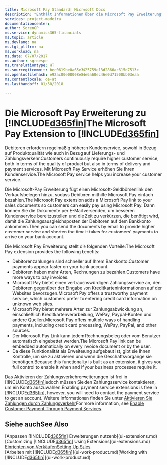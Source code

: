 ```yaml
---
title: Microsoft Pay Standard| Microsoft Docs
description: "Enthält Informationen über die Microsoft Pay Erweiterung"
services: project-madeira
documentationcenter: 
author: SorenGP
ms.service: dynamics365-financials
ms.topic: article
ms.devlang: na
ms.tgt_pltfrm: na
ms.workload: na
ms.date: 07/07/2017
ms.author: sgroespe
ms.translationtype: HT
ms.sourcegitcommit: bec0619be0a65e3625759e13d2866ac615d7513c
ms.openlocfilehash: e92ac00e08008e8de6a60ec46e0d71500bb03eaa
ms.contentlocale: de-at
ms.lasthandoff: 01/30/2018

---
```

# <a name="the-microsoft-pay-extension-to-included365finincludesd365finlongmdmd"></a><span data-ttu-id="68d56-103">Die Microsoft Pay Erweiterung zu [!INCLUDE[d365fin](includes/d365fin_long_md.md)]</span><span class="sxs-lookup"><span data-stu-id="68d56-103">The Microsoft Pay Extension to [!INCLUDE[d365fin](includes/d365fin_long_md.md)]</span></span>
<span data-ttu-id="68d56-104">Debitoren erfordern regelmäßig höheren Kundenservice, sowohl in Bezug auf Produktqualität wie auch in Bezug auf Lieferungs- und Zahlungsverkehr.</span><span class="sxs-lookup"><span data-stu-id="68d56-104">Customers continuously require higher customer service, both in terms of the quality of product but also in terms of delivery and payment services.</span></span> <span data-ttu-id="68d56-105">Mit Microsoft Pay Service erhöhen Sie Ihren Kundenservice.</span><span class="sxs-lookup"><span data-stu-id="68d56-105">The Microsoft Pay service helps you increase your customer service.</span></span>

<span data-ttu-id="68d56-106">Die Microsoft-Pay Erweiterung fügt einen Microsoft-Geldbörsenlink den Verkaufsbelegen hinzu, sodass Debitoren mithilfe Microsoft Pay einfach bezahlen.</span><span class="sxs-lookup"><span data-stu-id="68d56-106">The Microsoft Pay extension adds a Microsoft Pay link to your sales documents so customers can easily pay using Microsoft Pay.</span></span> <span data-ttu-id="68d56-107">Dann können Sie die Dokumente per E-Mail versenden, um besseren Kundenservice bereitzustellen und die Zeit zu verkürzen, die benötigt wird, damit die Zahlungsausgleichsposten der Debitoren auf dem Bankkonto ankommen.</span><span class="sxs-lookup"><span data-stu-id="68d56-107">Then you can send the documents by email to provide higher customer service and shorten the time it takes for customers’ payments to arrive on your bank account.</span></span>

<span data-ttu-id="68d56-108">Die Microsoft Pay Erweiterung stellt die folgenden Vorteile:</span><span class="sxs-lookup"><span data-stu-id="68d56-108">The Microsoft Pay extension provides the following benefits:</span></span>
- <span data-ttu-id="68d56-109">Debitorenzahlungen sind schneller auf Ihrem Bankkonto.</span><span class="sxs-lookup"><span data-stu-id="68d56-109">Customer payments appear faster on your bank account.</span></span>
- <span data-ttu-id="68d56-110">Debitoren haben mehr Arten, Rechnungen zu bezahlen.</span><span class="sxs-lookup"><span data-stu-id="68d56-110">Customers have more ways to pay invoices.</span></span>
- <span data-ttu-id="68d56-111">Microsoft Pay bietet einen vertrauenswürdigen Zahlungsservice an, den Debitoren gegenüber der Eingabe von Kreditkarteninformationen auf der Websites bevorzugen.</span><span class="sxs-lookup"><span data-stu-id="68d56-111">Microsoft Pay offers a trustworthy payment service, which customers prefer to entering credit card information on unknown web sites.</span></span>
- <span data-ttu-id="68d56-112">Microsoft Pay bietet mehrere Arten zur Zahlungsabwicklung an, einschließlich Kreditkartenverarbeitung, WePay, Paypal-Konten und andere Quellen.</span><span class="sxs-lookup"><span data-stu-id="68d56-112">Microsoft Pay offers multiple ways of handling payments, including credit card processing, WePay, PayPal, and other sources.</span></span>
- <span data-ttu-id="68d56-113">Der Microsoft Pay Link kann jedem Rechnungsbeleg oder vom Benutzer automatisch eingebettet werden.</span><span class="sxs-lookup"><span data-stu-id="68d56-113">The Microsoft Pay link can be embedded automatically on every invoice document or by the user.</span></span>
- <span data-ttu-id="68d56-114">Da diese Funktionalität als Erweiterung aufgebaut ist, gibt sie Ihnen Kontrolle, um sie zu aktivieren und wenn die Geschäftsvorgänge sie benötigen.</span><span class="sxs-lookup"><span data-stu-id="68d56-114">Because this functionality is built as an extension, it gives you full control to enable it when and if your business processes require it.</span></span>

<span data-ttu-id="68d56-115">Das Aktivieren der Zahlungsverkehrerweiterungen ist frei in [!INCLUDE[d365fin](includes/d365fin_md.md)]jedoch müssen Sie den Zahlungsservice kontaktieren, um ein Konto auszuwählen.</span><span class="sxs-lookup"><span data-stu-id="68d56-115">Enabling payment service extensions is free in [!INCLUDE[d365fin](includes/d365fin_md.md)], however, you will need to contact the payment service to get an account.</span></span> <span data-ttu-id="68d56-116">Weitere Informationen finden Sie unter [Aktivieren Sie Zahlungen durch Zahlungsverkehr](sales-how-enable-payment-service-extensions.md)</span><span class="sxs-lookup"><span data-stu-id="68d56-116">For more information, see [Enable Customer Payment Through Payment Services](sales-how-enable-payment-service-extensions.md).</span></span>

## <a name="see-also"></a><span data-ttu-id="68d56-117">Siehe auch</span><span class="sxs-lookup"><span data-stu-id="68d56-117">See Also</span></span>
<span data-ttu-id="68d56-118">[Anpassen [!INCLUDE[d365fin](includes/d365fin_md.md)] Erweiterungen nutzenb](ui-extensions.md)</span><span class="sxs-lookup"><span data-stu-id="68d56-118">[Customizing [!INCLUDE[d365fin](includes/d365fin_md.md)] Using Extensions](ui-extensions.md)</span></span>  
[<span data-ttu-id="68d56-119">Einrichten von Verkäufen</span><span class="sxs-lookup"><span data-stu-id="68d56-119">Setting Up Sales</span></span>](sales-setup-sales.md)  
<span data-ttu-id="68d56-120">[Arbeiten mit [!INCLUDE[d365fin](includes/d365fin_md.md)]](ui-work-product.md)</span><span class="sxs-lookup"><span data-stu-id="68d56-120">[Working with [!INCLUDE[d365fin](includes/d365fin_md.md)]](ui-work-product.md)</span></span>


